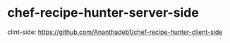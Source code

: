 ﻿# chef-recipe-hunter-server-side
 clint-side: https://github.com/Ananthadeb1/chef-recipe-hunter-client-side
